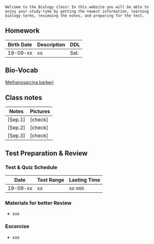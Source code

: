 ``Welcome to the Biology class! In this website you will be able to enjoy your study-time by getting the newest information, learning biology terms, reviewing the notes, and preparing for the test. ``

## Homework

|Birth Date|Description|DDL|
|-|-|-|
|19-09-xx|xx|Sat.|

## Bio-Vocab
[Methanosarcina barkeri](https://microbewiki.kenyon.edu/index.php/Methanosarcina_barkeri)

## Class notes
|Notes|Pictures|
-|-
[Sep.1]|[check]
[Sep.2]|[check]
[Sep.3]|[check]

## Test Preparation & Review

### Test & Quiz Schedule

|Date|Test Range|Lasting Time|
|-|-|-|
|19-09-xx|xx|xx min|

### Materials for better Review
* xxx

### Excercise
* xxx
